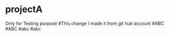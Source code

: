 # projectA
Only for Testing purpose 
#This change I made it from git hub account 
#ABC
#ABC
#abc
#abc

